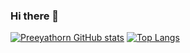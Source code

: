 ### Hi there 👋

[![Preeyathorn GitHub stats](https://github-readme-stats.vercel.app/api?username=neko7687&show_icons=true&theme=tokyonight)](https://github.com/neko7687)
[![Top Langs](https://github-readme-stats.vercel.app/api/top-langs/?username=neko7687&layout=compact)](https://github.com/neko7687)
<!--
**neko7687/neko7687** is a ✨ _special_ ✨ repository because its `README.md` (this file) appears on your GitHub profile.

Here are some ideas to get you started:

- 🔭 I’m currently working on ...
- 🌱 I’m currently learning ...
- 👯 I’m looking to collaborate on ...
- 🤔 I’m looking for help with ...
- 💬 Ask me about ...
- 📫 How to reach me: ...
- 😄 Pronouns: ...
- ⚡ Fun fact: ...
-->
